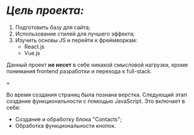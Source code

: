 ***Цель проекта:***
=
  1. Подготовить базу для сайта;
  2. Использование стилей для лучшего эффекта;
  3. Изучить основы JS и перейти к фреймворкам:
     - React.js
     - Vue.js

Данный проект **не несет** в себе никакой смысловой нагрузки, кроме понимания frontend разработки и перехода к full-stack.

=

Во время создания страниц была познана верстка. Следующий этап создание функциональности с помощью JavaScript.
Это включает в себя:
  - Создание и обработку блока "Contacts";
  - Обработка функциональности кнопок.